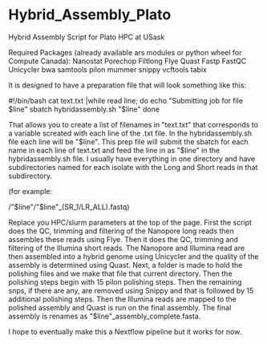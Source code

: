 # Hybrid_Assembly_Plato
Hybrid Assembly Script for Plato HPC at USask

Required Packages (already available ars modules or python wheel for Compute Canada):
Nanostat
Porechop
Filtlong
Flye
Quast
Fastp
FastQC
Unicycler
bwa
samtools
pilon 
mummer
snippy
vcftools
tabix

It is designed to have a preparation file that will look something like this:  

#!/bin/bash
cat text.txt |while read line; do
echo "Submitting job for file $line"
	sbatch hybridassembly.sh "$line"
done

That allows you to create a list of filenames in "text.txt" that corresponds to a variable screated with each line of the .txt file. In the hybridassembly.sh file each line will be "$line". This prep file will submit the sbatch for each name in each line of text.txt and feed the line in as "$line" in the hybridassembly.sh file. I usually have everything in one directory and have subdirectories named for each isolate with the Long and Short reads in that subdirectory.

(for example:<main folder with scripts>/"$line"/"$line"_(SR_1/LR_ALL).fastq)
	
Replace you HPC/slurm parameters at the top of the page.
First the script does the QC, trimming and filtering of the Nanopore long reads then assembles these reads using Flye. Then it does the QC, trimming and filtering of the Illumina short reads. The Nanopore and Illumina read are then assembled into a hybrid genome using Unicycler and the quality of the assembly is determined using Quast. Next, a folder is made to hold the polishing files and we make that file that current directory. Then the polishing steps begin with 15 pilon polishing steps. Then the remaining snps, if there are any, are removed using Snippy and that is followed by 15 additional polishing steps. Then the Illumina reads are mapped to the polished assembly and Quast is run on the final assembly. The final assembly is renames as "$line"_assembly_complete.fasta.
  
  I hope to eventually make this a Nextflow pipeline but it works for now.
